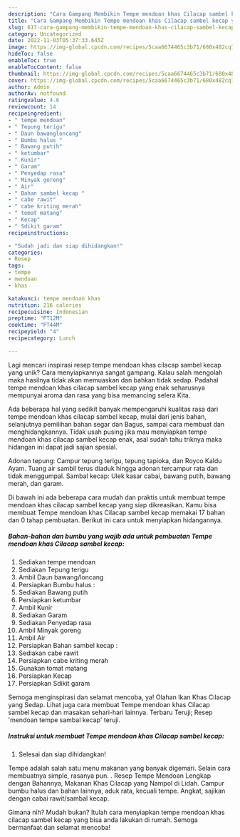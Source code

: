```yaml
---
description: "Cara Gampang Membikin Tempe mendoan khas Cilacap sambel kecap yang Lezat Sekali"
title: "Cara Gampang Membikin Tempe mendoan khas Cilacap sambel kecap yang Lezat Sekali"
slug: 617-cara-gampang-membikin-tempe-mendoan-khas-cilacap-sambel-kecap-yang-lezat-sekali
category: Uncategorized
date: 2022-11-03T05:37:33.645Z
image: https://img-global.cpcdn.com/recipes/5caa6674465c3b71/680x482cq70/tempe-mendoan-khas-cilacap-sambel-kecap-foto-resep-utama.jpg
hideToc: false
enableToc: true
enableTocContent: false
thumbnail: https://img-global.cpcdn.com/recipes/5caa6674465c3b71/680x482cq70/tempe-mendoan-khas-cilacap-sambel-kecap-foto-resep-utama.jpg
cover: https://img-global.cpcdn.com/recipes/5caa6674465c3b71/680x482cq70/tempe-mendoan-khas-cilacap-sambel-kecap-foto-resep-utama.jpg
author: Admin
authorAv: notfound
ratingvalue: 4.6
reviewcount: 14
recipeingredient:
- " tempe mendoan"
- " Tepung terigu"
- " Daun bawangloncang"
- " Bumbu halus "
- " Bawang putih"
- " ketumbar"
- " Kunir"
- " Garam"
- " Penyedap rasa"
- " Minyak goreng"
- " Air"
- " Bahan sambel kecap "
- " cabe rawit"
- " cabe kriting merah"
- " tomat matang"
- " Kecap"
- " Sdikit garam"
recipeinstructions:

- "Sudah jadi dan siap dihidangkan!"
categories:
- Resep
tags:
- tempe
- mendoan
- khas

katakunci: tempe mendoan khas 
nutrition: 216 calories
recipecuisine: Indonesian
preptime: "PT12M"
cooktime: "PT44M"
recipeyield: "4"
recipecategory: Lunch

---
```





Lagi mencari inspirasi resep tempe mendoan khas cilacap sambel kecap yang unik? Cara menyiapkannya sangat gampang. Kalau salah mengolah maka hasilnya tidak akan memuaskan dan bahkan tidak sedap. Padahal tempe mendoan khas cilacap sambel kecap yang enak seharusnya mempunyai aroma dan rasa yang bisa memancing selera Kita.





Ada beberapa hal yang sedikit banyak mempengaruhi kualitas rasa dari tempe mendoan khas cilacap sambel kecap, mulai dari jenis bahan, selanjutnya pemilihan bahan segar dan Bagus, sampai cara membuat dan menghidangkannya. Tidak usah pusing jika mau menyiapkan tempe mendoan khas cilacap sambel kecap enak,      asal sudah tahu triknya maka hidangan ini dapat jadi sajian spesial.














Adonan tepung: Campur tepung terigu, tepung tapioka, dan Royco Kaldu Ayam. Tuang air sambil terus diaduk hingga adonan tercampur rata dan tidak menggumpal. Sambal kecap: Ulek kasar cabai, bawang putih, bawang merah, dan garam.






Di bawah ini ada beberapa cara mudah dan praktis untuk membuat tempe mendoan khas cilacap sambel kecap yang siap dikreasikan. Kamu bisa membuat Tempe mendoan khas Cilacap sambel kecap memakai 17 bahan dan 0 tahap pembuatan. Berikut ini cara untuk menyiapkan hidangannya.

<!--inarticleads1-->

##### Bahan-bahan dan bumbu yang wajib ada untuk pembuatan Tempe mendoan khas Cilacap sambel kecap:

1. Sediakan  tempe mendoan
1. Sediakan  Tepung terigu
1. Ambil  Daun bawang/loncang
1. Persiapkan  Bumbu halus :
1. Sediakan  Bawang putih
1. Persiapkan  ketumbar
1. Ambil  Kunir
1. Sediakan  Garam
1. Sediakan  Penyedap rasa
1. Ambil  Minyak goreng
1. Ambil  Air
1. Persiapkan  Bahan sambel kecap :
1. Sediakan  cabe rawit
1. Persiapkan  cabe kriting merah
1. Gunakan  tomat matang
1. Persiapkan  Kecap
1. Persiapkan  Sdikit garam


Semoga menginspirasi dan selamat mencoba, ya! Olahan Ikan Khas Cilacap yang Sedap. Lihat juga cara membuat Tempe mendoan khas Cilacap sambel kecap dan masakan sehari-hari lainnya. Terbaru Teruji; Resep &#39;mendoan tempe sambal kecap&#39; teruji. 

<!--inarticleads2-->

##### Instruksi untuk membuat Tempe mendoan khas Cilacap sambel kecap:


1. Selesai dan siap dihidangkan!

Tempe adalah salah satu menu makanan yang banyak digemari. Selain cara membuatnya simple, rasanya pun. . Resep Tempe Mendoan Lengkap dengan Bahannya, Makanan Khas Cilacap yang Nampol di Lidah. Campur bumbu halus dan bahan lainnya, aduk rata, kecuali tempe. Angkat, sajikan dengan cabai rawit/sambal kecap. 

Gimana nih? Mudah bukan? Itulah cara menyiapkan tempe mendoan khas cilacap sambel kecap yang bisa anda lakukan di rumah. Semoga bermanfaat dan selamat mencoba!
